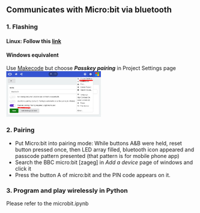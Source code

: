 ## Communicates with Micro:bit via bluetooth
### 1. Flashing
#### Linux: Follow this [link](https://ukbaz.github.io/howto/ubit_workshop.html) <br>
#### Windows equivalent
Use [Makecode](https://makecode.microbit.org/#editor) but choose <b><i>Passkey pairing</i></b> in Project Settings page
<img src="https://github.com/xg590/IoT/blob/master/Micro:Bit/Bluetooth/bluetooth_project_settings.jpg" width="50%"> 
### 2. Pairing
* Put Micro:bit into pairing mode: While buttons A&B were held, reset button pressed once, then LED array filled, bluetooth icon appeared and passcode pattern presented (that pattern is for mobile phone app) 
* Search the BBC micro:bit [zageg] in <i>Add a device</i> page of windows and click it
* Press the button A of micro:bit and the PIN code appears on it.
### 3. Program and play wirelessly in Python
Please refer to the microbit.ipynb 
